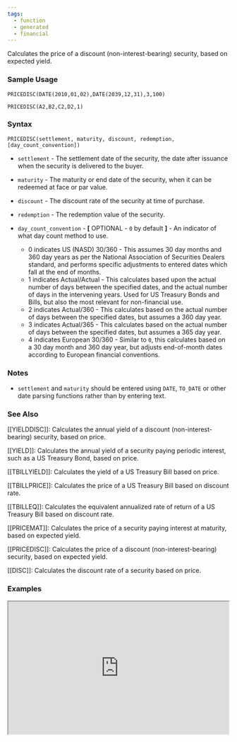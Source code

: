 ```yaml
---
tags:
  - function
  - generated
  - financial
---
```


Calculates the price of a discount (non-interest-bearing) security, based on expected yield.

### Sample Usage

`PRICEDISC(DATE(2010,01,02),DATE(2039,12,31),3,100)`

`PRICEDISC(A2,B2,C2,D2,1)`

### Syntax

`PRICEDISC(settlement, maturity, discount, redemption, [day_count_convention])`

* `settlement` - The settlement date of the security, the date after issuance when the security is delivered to the buyer.
* `maturity` - The maturity or end date of the security, when it can be redeemed at face or par value.
* `discount` - The discount rate of the security at time of purchase.
* `redemption` - The redemption value of the security.
* `day_count_convention` - **[** OPTIONAL - `0` by default **]** - An indicator of what day count method to use.

  + 0 indicates US (NASD) 30/360 - This assumes 30 day months and 360 day years as per the National Association of Securities Dealers standard, and performs specific adjustments to entered dates which fall at the end of months.
  + 1 indicates Actual/Actual - This calculates based upon the actual number of days between the specified dates, and the actual number of days in the intervening years. Used for US Treasury Bonds and Bills, but also the most relevant for non-financial use.
  + 2 indicates Actual/360 - This calculates based on the actual number of days between the specified dates, but assumes a 360 day year.
  + 3 indicates Actual/365 - This calculates based on the actual number of days between the specified dates, but assumes a 365 day year.
  + 4 indicates European 30/360 - Similar to `0`, this calculates based on a 30 day month and 360 day year, but adjusts end-of-month dates according to European financial conventions.

### Notes

* `settlement` and `maturity` should be entered using `DATE`, `TO_DATE` or other date parsing functions rather than by entering text.

### See Also

[[YIELDDISC]]: Calculates the annual yield of a discount (non-interest-bearing) security, based on price.

[[YIELD]]: Calculates the annual yield of a security paying periodic interest, such as a US Treasury Bond, based on price.

[[TBILLYIELD]]: Calculates the yield of a US Treasury Bill based on price.

[[TBILLPRICE]]: Calculates the price of a US Treasury Bill based on discount rate.

[[TBILLEQ]]: Calculates the equivalent annualized rate of return of a US Treasury Bill based on discount rate.

[[PRICEMAT]]: Calculates the price of a security paying interest at maturity, based on expected yield.

[[PRICEDISC]]: Calculates the price of a discount (non-interest-bearing) security, based on expected yield.

[[DISC]]: Calculates the discount rate of a security based on price.

### Examples

<iframe height="300" src="https://docs.google.com/spreadsheet/pub?key=0As3tAuweYU9QdDVad3p1N1prb1E4eDI3UG5GV2NuSHc&amp;output=html" width="500"></iframe>